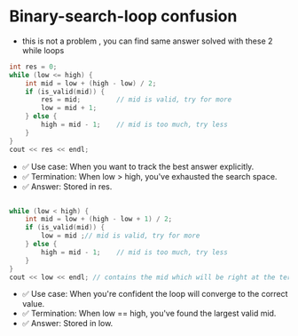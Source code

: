 # Binary-search-loop confusion
- this is not a problem , you can find same answer solved with these 2 while loops
  
```cpp
int res = 0;
while (low <= high) {
    int mid = low + (high - low) / 2;
    if (is_valid(mid)) {
        res = mid;         // mid is valid, try for more
        low = mid + 1;
    } else {
        high = mid - 1;    // mid is too much, try less
    }
}
cout << res << endl;


```
- ✅ Use case: When you want to track the best answer explicitly.
- ✅ Termination: When low > high, you've exhausted the search space.
- ✅ Answer: Stored in res.

```cpp

while (low < high) {
    int mid = low + (high - low + 1) / 2;
    if (is_valid(mid)) {
        low = mid ;// mid is valid, try for more 
    } else {
        high = mid - 1;    // mid is too much, try less
    }
}
cout << low << endl; // contains the mid which will be right at the termination condition {low > high}

```
- ✅ Use case: When you're confident the loop will converge to the correct value.
- ✅ Termination: When low == high, you've found the largest valid mid.
- ✅ Answer: Stored in low.
